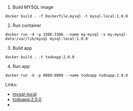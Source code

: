 1. Build MYSQL image
```
docker build . -f Dockerfile.mysql -t mysql-local:1.0.0
```
2. Run container
```
docker run -d -p 3306:3306 --name my-mysql -v my-mysql-data:/var/lib/mysql mysql-local:1.0.0
```
3. Build app
```
docker build . -t todoapp:2.0.0
```
4. Run app
```
docker run -d -p 8080:8080 --name todoapp todoapp:2.0.0
```


Links:
- [mysql-local](https://hub.docker.com/repository/docker/vdzhyranov/mysql-local/general)
- [todoapp:2.0.0](https://hub.docker.com/layers/vdzhyranov/todoapp/2.0.0/images/sha256-2e687beffd25a904d966239f5712788eabb816e5a31e2d37424fb82a5f3385c6?context=repo)
- 